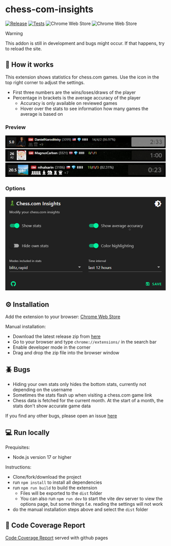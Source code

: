 # chess-com-insights
[![Release](https://github.com/thieleju/chess-com-insights/actions/workflows/release.yml/badge.svg)](https://github.com/thieleju/chess-com-insights/actions/workflows/release.yml)
[![Tests](https://github.com/thieleju/chess-com-insights/actions/workflows/mocha.yml/badge.svg)](https://github.com/thieleju/chess-com-insights/actions/workflows/mocha.yml)
![Chrome Web Store](https://img.shields.io/chrome-web-store/users/mobpnhbkmljienoleojnhbfhkhodpffe?label=Active%20Users)
![Chrome Web Store](https://img.shields.io/chrome-web-store/stars/mobpnhbkmljienoleojnhbfhkhodpffe?label=Rating)

> [!WARNING]  
> This addon is still in development and bugs might occur. If that happens, try to reload the site. <br>

## 🚀 How it works

This extension shows statistics for chess.com games. 
Use the icon in the top right corner to adjust the settings.

- First three numbers are the wins/loses/draws of the player
- Percentage in brackets is the average accuracy of the player
    - Accuracy is only available on reviewed games
    - Hover over the stats to see information how many games the average is based on

### Preview
![preview](images/preview.png)
![preview](images/preview2.png)
![preview](images/preview3.png)

### Options

![options](images/options-small2.png)

## ⚙️ Installation

Add the extension to your browser:
[Chrome Web Store](https://chrome.google.com/webstore/detail/chesscom-insights/mobpnhbkmljienoleojnhbfhkhodpffe)

Manual installation:
- Download the latest release zip from [here](https://github.com/thieleju/chess-com-insights/releases)
- Go to your browser and type `chrome://extensions/` in the search bar
- Enable developer mode in the corner
- Drag and drop the zip file into the browser window

## 🪲 Bugs

- Hiding your own stats only hides the bottom stats, currently not depending on the username
- Sometimes the stats flash up when visiting a chess.com game link
- Chess data is fetched for the current month. At the start of a month, the stats don't show accurate game data 

If you find any other bugs, please open an issue [here](https://github.com/thieleju/chess-com-insights/issues)

## 💻 Run locally

Prequisites:

- Node.js version 17 or higher 

Instructions:

- Clone/fork/download the project
- run `npm install` to install all dependencies
- run `npm run build` to build the extension
  - Files will be exported to the `dist` folder
  - You can also run `npm run dev` to start the vite dev server to view the options page, but some things f.e. reading the settings will not work
- do the manual installation steps above and select the `dist` folder


## 💯 Code Coverage Report

[Code Coverage Report](https://thieleju.github.io/chess-com-insights/) served with github pages
